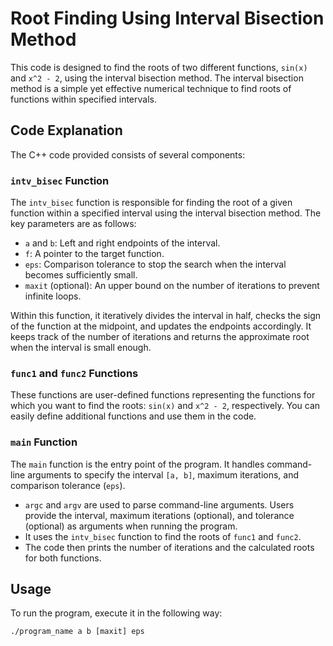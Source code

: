 # Root Finding Using Interval Bisection Method

This code is designed to find the roots of two different functions, `sin(x)` and `x^2 - 2`, using the interval bisection method. The interval bisection method is a simple yet effective numerical technique to find roots of functions within specified intervals.

## Code Explanation

The C++ code provided consists of several components:

### `intv_bisec` Function

The `intv_bisec` function is responsible for finding the root of a given function within a specified interval using the interval bisection method. The key parameters are as follows:

- `a` and `b`: Left and right endpoints of the interval.
- `f`: A pointer to the target function.
- `eps`: Comparison tolerance to stop the search when the interval becomes sufficiently small.
- `maxit` (optional): An upper bound on the number of iterations to prevent infinite loops.

Within this function, it iteratively divides the interval in half, checks the sign of the function at the midpoint, and updates the endpoints accordingly. It keeps track of the number of iterations and returns the approximate root when the interval is small enough.

### `func1` and `func2` Functions

These functions are user-defined functions representing the functions for which you want to find the roots: `sin(x)` and `x^2 - 2`, respectively. You can easily define additional functions and use them in the code.

### `main` Function

The `main` function is the entry point of the program. It handles command-line arguments to specify the interval `[a, b]`, maximum iterations, and comparison tolerance (`eps`).

- `argc` and `argv` are used to parse command-line arguments. Users provide the interval, maximum iterations (optional), and tolerance (optional) as arguments when running the program.
- It uses the `intv_bisec` function to find the roots of `func1` and `func2`.
- The code then prints the number of iterations and the calculated roots for both functions.

## Usage

To run the program, execute it in the following way:

```shell
./program_name a b [maxit] eps

